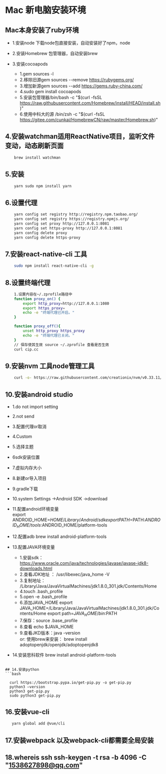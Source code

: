# Mac 新电脑安装环境

## Mac本身安装了ruby环境
  * 1.安装node 下载node包直接安装，自动安装好了npm，node
  * 2.安装Homebrew 包管理器，自动安装brew 
  * 3.安装cocoapods

	- 1.gem sources -l
	- 2.移除旧源gem sources --remove https://rubygems.org/
	- 3.增加新源gem sources --add https://gems.ruby-china.com/
	- 4.sudo gem install cocoapods
	- 5.安装包管理器/bin/bash -c "$(curl -fsSL https://raw.githubusercontent.com/Homebrew/install/HEAD/install.sh)"
	- 6.使用中科大的源 /bin/zsh -c "$(curl -fsSL https://gitee.com/cunkai/HomebrewCN/raw/master/Homebrew.sh)"

## 4.安装watchman适用ReactNative项目，监听文件变动，动态刷新页面
  ```bash
	  brew install watchman
  ```
## 5.安装
  ```bash
	  yarn sudo npm install yarn
  ```
## 6.设置代理
```bash
    yarn config set registry http://registry.npm.taobao.org/
    yarn config set registry https://registry.npmjs.org/
    yarn config set proxy http://127.0.0.1:8081
    yarn config set https-proxy http://127.0.0.1:8081
    yarn config delete proxy
    yarn config delete https-proxy
```
  

## 7.安装react-native-cli 工具
```bash
	sudo npm install react-native-cli -g
```
## 8.设置终端代理
```bash
    1.设置内容在~/.zprofile路径中
    function proxy_on() {
        export http_proxy=http://127.0.0.1:1080
        export https_proxy=
        echo -e "终端代理已开启。"
    }

    function proxy_off(){
        unset http_proxy https_proxy
        echo -e "终端代理已关闭。"
    }
    // 保存使其生效 source ~/.zprofile 查看是否生效
    curl cip.cc
```

## 9.安装nvm 工具node管理工具
```bash
	curl -o- https://raw.githubusercontent.com/creationix/nvm/v0.33.11/install.sh | bash
```
## 10.安装android studio
  * 1.do not import setting 
  * 2.not send
  * 3.配置代理or取消
  * 4.Custom
  * 5.选择主题
  * 6sdk安装位置
  * 7.虚拟内存大小
  * 8.新建or导入项目
  * 9.gradle下载
  * 10.system Settings ->Android SDK ->download
  *  11.配置android环境变量	
    export ANDROID_HOME=$HOME/Library/Android/sdk
          export PATH=$PATH:$ANDROID_HOME/tools:$ANDROID_HOME/platform-tools
  * 12.配置adb
    brew install android-platform-tools
  * 13.配置JAVA环境变量
    - 1.安装sdk： https://www.oracle.com/java/technologies/javase/javase-jdk8-downloads.html
    - 2.查看JDK地址 ： /usr/libexec/java_home -V
    - 3.复制地址： /Library/Java/JavaVirtualMachines/jdk1.8.0_301.jdk/Contents/Home
    - 4.touch .bash_profile
    - 5.open -e .bash_profile
    - 6.添加JAVA_HOME
      export JAVA_HOME=/Library/Java/JavaVirtualMachines/jdk1.8.0_301.jdk/Contents/Home
      export path=$JAVA_HOME/bin:$PATH 
    - 7.保存：source  .base_profile
    - 8.查看 echo  $JAVA_HOME	
    - 9.查看JKD版本：java -version	
    or:  使用brew来安装： brew install adoptopenjdk/openjdk/adoptopenjdk8

  * 14.安装思科软件
    brew install android-platform-tools	
```

## 14.安装python
```bash

  curl https://bootstrap.pypa.io/get-pip.py -o get-pip.py
  python3 —version
  python3 get-pip.py
  sudo python3 get-pip.py
```


##  16.安装vue-cli
```bash
   yarn global add @vue/cli
```

## 17.安装webpack 以及webpack-cli都需要全局安装
## 18.whereis ssh	ssh-keygen -t rsa -b 4096 -C "1538627898@qq.com"




